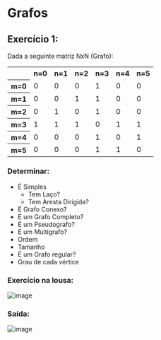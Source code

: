 <h1>Grafos</h1>

<h2>Exercício 1:</h2>
<p>Dada a seguinte matriz NxN (Grafo):</p>
<table>
  <tr>
    <th></th>
    <th>n=0</th>
    <th>n=1</th>
    <th>n=2</th>
    <th>n=3</th>
    <th>n=4</th>
    <th>n=5</th>
  </tr>
  <tr>
    <th>m=0</th>
    <td>0</td>
    <td>0</td>
    <td>0</td>
    <td>1</td>
    <td>0</td>
    <td>0</td>
  </tr>
  <tr>
    <th>m=1</th>
    <td>0</td>
    <td>0</td>
    <td>1</td>
    <td>1</td>
    <td>0</td>
    <td>0</td>
  </tr>
  <tr>
    <th>m=2</th>
    <td>0</td>
    <td>1</td>
    <td>0</td>
    <td>1</td>
    <td>0</td>
    <td>0</td>
  </tr>
  <tr>
    <th>m=3</th>
    <td>1</td>
    <td>1</td>
    <td>1</td>
    <td>0</td>
    <td>1</td>
    <td>1</td>
  </tr>
  <tr>
    <th>m=4</th>
    <td>0</td>
    <td>0</td>
    <td>0</td>
    <td>1</td>
    <td>0</td>
    <td>1</td>
  </tr>
  <tr>
    <th>m=5</th>
    <td>0</td>
    <td>0</td>
    <td>0</td>
    <td>1</td>
    <td>1</td>
    <td>0</td>
  </tr>
</table>

<h3>Determinar:</h3>
<ul>
  <li>É Simples
    <ul>
      <li>Tem Laço?</li>
      <li>Tem Aresta Dirigida?</li>
    </ul>
  </li>
  <li>É Grafo Conexo?</li>
  <li>É um Grafo Completo?</li>
  <li>É um Pseudografo?</li>
  <li>É um Multigrafo?</li>
  <li>Ordem</li>
  <li>Tamanho</li>
  <li>É um Grafo regular?</li>
  <li>Grau de cada vértice</li>
</ul>

<h3>Exercício na lousa:</h3>

![image](https://github.com/exd02/exercicios-facul/assets/62575526/bdd52af5-1af1-4eb2-9612-d58dd17c18a2)

<h3>Saída:</h3>

![image](https://github.com/exd02/exercicios-facul/assets/62575526/e888566f-f5c4-4481-9ead-6137fa25865a)


